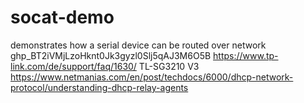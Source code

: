 # socat-demo
demonstrates how a serial device can be routed over network
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
https://www.tp-link.com/de/support/faq/1630/
TL-SG3210 V3
https://www.netmanias.com/en/post/techdocs/6000/dhcp-network-protocol/understanding-dhcp-relay-agents
